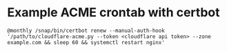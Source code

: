 # Example ACME crontab with certbot
```
@monthly /snap/bin/certbot renew --manual-auth-hook '/path/to/cloudflare-acme.py --token <cloudflare api token> --zone example.com && sleep 60 && systemctl restart nginx'
```
